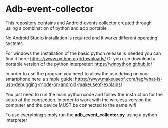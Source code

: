# Adb-event-collector
This repository contains and Android events collector created through usiing a combination of python and adb portable

No Android Studio installation is required and it works different operating systems.

For windows the installation of the basic python release is needed you can find it here: https://www.python.org/downloads/
Or you can download a portable version of the python interpreter: https://winpython.github.io/

In order to use the program you need to allow the usb debug on your smartphone here a simple guide: https://www.makeuseof.com/tag/what-is-usb-debugging-mode-on-android-makeuseof-explains/

You just need to run the main python code and follow the instruction for the setup of the connection. In order to work with the wireless version the computer and the device MUST be connected to the same wifi 

To use everything simply run the **adb_event_collector.py** using a python interpreter

